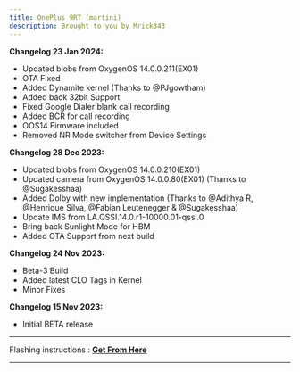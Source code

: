 ```yaml
---
title: OnePlus 9RT (martini)
description: Brought to you by Mrick343
---
```


<b>Changelog 23 Jan 2024:</b>
- Updated blobs from OxygenOS 14.0.0.211(EX01)
- OTA Fixed
- Added Dynamite kernel (Thanks to @PJgowtham)
- Added back 32bit Support
- Fixed Google Dialer blank call recording
- Added BCR for call recording
- OOS14 Firmware included
- Removed NR Mode switcher from Device Settings

<b>Changelog 28 Dec 2023:</b>
- Updated blobs from OxygenOS 14.0.0.210(EX01)
- Updated camera from OxygenOS 14.0.0.80(EX01) (Thanks to @Sugakesshaa)
- Added Dolby with new implementation (Thanks to @Adithya R, @Henrique Silva, @Fabian Leutenegger & @Sugakesshaa)
- Update IMS from LA.QSSI.14.0.r1-10000.01-qssi.0
- Bring back Sunlight Mode for HBM
- Added OTA Support from next build

<b>Changelog 24 Nov 2023:</b>
- Beta-3 Build
- Added latest CLO Tags in Kernel
- Minor Fixes

<b>Changelog 15 Nov 2023:</b>
- Initial BETA release

----
Flashing instructions : [**Get From Here**](martini_inst.md)

----
